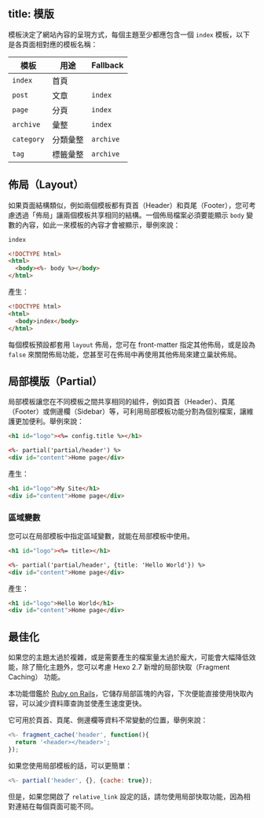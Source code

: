 title: 模版
---
模板決定了網站內容的呈現方式，每個主題至少都應包含一個 `index` 模板，以下是各頁面相對應的模板名稱：

模板 | 用途 | Fallback
--- | --- | ---
`index` | 首頁 |
`post` | 文章 | `index`
`page` | 分頁 | `index`
`archive` | 彙整 | `index`
`category` | 分類彙整 | `archive`
`tag` | 標籤彙整 | `archive`

## 佈局（Layout）

如果頁面結構類似，例如兩個模板都有頁首（Header）和頁尾（Footer），您可考慮透過「佈局」讓兩個模板共享相同的結構。一個佈局檔案必須要能顯示 `body` 變數的內容，如此一來模板的內容才會被顯示，舉例來說：

``` html index.ejs
index
```

``` html layout.ejs
<!DOCTYPE html>
<html>
  <body><%- body %></body>
</html>
```

產生：

``` html
<!DOCTYPE html>
<html>
  <body>index</body>
</html>
```

每個模板預設都套用 `layout` 佈局，您可在 front-matter 指定其他佈局，或是設為 `false` 來關閉佈局功能，您甚至可在佈局中再使用其他佈局來建立巢狀佈局。

## 局部模版（Partial）

局部模板讓您在不同模板之間共享相同的組件，例如頁首（Header）、頁尾（Footer）或側邊欄（Sidebar）等，可利用局部模板功能分割為個別檔案，讓維護更加便利。舉例來說：

``` html partial/header.ejs
<h1 id="logo"><%= config.title %></h1>
```

``` html index.ejs
<%- partial('partial/header') %>
<div id="content">Home page</div>
```

產生：

``` html
<h1 id="logo">My Site</h1>
<div id="content">Home page</div>
```

### 區域變數

您可以在局部模板中指定區域變數，就能在局部模板中使用。

``` html partial/header.ejs
<h1 id="logo"><%= title></h1>
```

``` html index.ejs
<%- partial('partial/header', {title: 'Hello World'}) %>
<div id="content">Home page</div>
```

產生：

``` html
<h1 id="logo">Hello World</h1>
<div id="content">Home page</div>
```

## 最佳化

如果您的主題太過於複雜，或是需要產生的檔案量太過於龐大，可能會大幅降低效能，除了簡化主題外，您可以考慮 Hexo 2.7 新增的局部快取（Fragment Caching） 功能。

本功能借鑑於 [Ruby on Rails](http://guides.rubyonrails.org/caching_with_rails.html#fragment-caching)，它儲存局部區塊的內容，下次便能直接使用快取內容，可以減少資料庫查詢並使產生速度更快。

它可用於頁首、頁尾、側邊欄等資料不常變動的位置，舉例來說：

``` js
<%- fragment_cache('header', function(){
  return '<header></header>';
});
```

如果您使用局部模板的話，可以更簡單：

``` js
<%- partial('header', {}, {cache: true});
```

但是，如果您開啟了 `relative_link` 設定的話，請勿使用局部快取功能，因為相對連結在每個頁面可能不同。